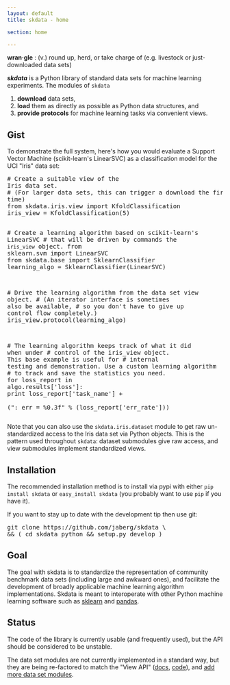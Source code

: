 ```yaml
---
layout: default
title: skdata - home

section: home

---
```


**wran·gle**
: (v.) round up, herd, or take charge of (e.g. livestock or just-downloaded data sets)

**_skdata_** is a Python library of standard data sets for machine learning experiments.
The modules of `skdata`
1. **download** data sets,
2. **load** them as directly as possible as Python data structures, and
3. **provide protocols** for machine learning tasks via convenient views.

## Gist

To demonstrate the full system, here's how you would evaluate a Support Vector
Machine (scikit-learn's LinearSVC) as a classification model for the UCI
"Iris" data set:

<div class="highlight"><pre><span class="c"># Create a suitable view of the
Iris data set.</span>
<span class="c"># (For larger data sets, this can trigger a download the first
time)</span>
<span class="kn">from</span> <span class="nn">skdata.iris.view</span> <span
class="kn">import</span> <span class="n">KfoldClassification</span>
<span class="n">iris_view</span> <span class="o">=</span> <span
class="n">KfoldClassification</span><span class="p">(</span><span
class="mi">5</span><span class="p">)</span>

<span class="c"># Create a learning algorithm based on scikit-learn&#39;s
LinearSVC</span>
<span class="c"># that will be driven by commands the `iris_view`
object.</span>
<span class="kn">from</span> <span class="nn">sklearn.svm</span> <span
class="kn">import</span> <span class="n">LinearSVC</span>
<span class="kn">from</span> <span class="nn">skdata.base</span> <span
class="kn">import</span> <span class="n">SklearnClassifier</span>
<span class="n">learning_algo</span> <span class="o">=</span> <span
class="n">SklearnClassifier</span><span class="p">(</span><span
class="n">LinearSVC</span><span class="p">)</span>

<span class="c"># Drive the learning algorithm from the data set view
object.</span>
<span class="c"># (An iterator interface is sometimes also be
available,</span>
<span class="c">#  so you don&#39;t have to give up control flow
completely.)</span>
<span class="n">iris_view</span><span class="o">.</span><span
class="n">protocol</span><span class="p">(</span><span
class="n">learning_algo</span><span class="p">)</span>

<span class="c"># The learning algorithm keeps track of what it did when
under</span>
<span class="c"># control of the iris_view object. This base example is useful
for</span>
<span class="c"># internal testing and demonstration. Use a custom learning
algorithm</span>
<span class="c"># to track and save the statistics you need.</span>
<span class="k">for</span> <span class="n">loss_report</span> <span
class="ow">in</span> <span class="n">algo</span><span class="o">.</span><span
class="n">results</span><span class="p">[</span><span
class="s">&#39;loss&#39;</span><span class="p">]:</span>
    <span class="k">print</span> <span class="n">loss_report</span><span
    class="p">[</span><span class="s">&#39;task_name&#39;</span><span
    class="p">]</span> <span class="o">+</span> \
            <span class="p">(</span><span class="s">&quot;: err = </span><span
            class="si">%0.3f</span><span class="s">&quot;</span> <span
            class="o">%</span> <span class="p">(</span><span
            class="n">loss_report</span><span class="p">[</span><span
            class="s">&#39;err_rate&#39;</span><span class="p">]))</span>
            </pre></div>

Note that you can also use the `skdata.iris.dataset` module to get raw
un-standardized access to the Iris data set via Python objects.  This is the
pattern used throughout `skdata`: dataset submodules give raw access,
and view submodules implement standardized views.

## Installation

The recommended installation method is to install via pypi with either
`pip install skdata` or `easy_install skdata` (you probably want to
use `pip` if you have it).

If you want to stay up to date with the development tip then use git:

<div class="highlight"><pre>git clone https://github.com/jaberg/skdata <span class="se">\</span>
<span class="o">&amp;&amp;</span> <span class="o">(</span> <span class="nb">cd </span>skdata python <span class="o">&amp;&amp;</span> setup.py develop <span class="o">)</span>
</pre></div>


## Goal

The goal with skdata is to standardize the representation
of community benchmark data sets (including large and awkward ones),
and facilitate the development of broadly applicable machine learning algorithm implementations.
Skdata is meant to interoperate with other Python machine learning software
such as
[sklearn](http://scikit-learn.org/stable/) and [pandas](http://pandas.pydata.org/).


## Status

The code of the library is currently usable (and frequently used), but the API
should be considered to be unstable.

The data set modules are not currently implemented in a standard way, but they
are being re-factored to match the "View API"
([docs](https://github.com/jaberg/skdata/wiki/View-API),
[code](https://github.com/jaberg/skdata/blob/master/skdata/base.py)),
and [add more data set modules](https://github.com/jaberg/skdata/wiki/How-to-Create-a-New-Dataset-Module).


